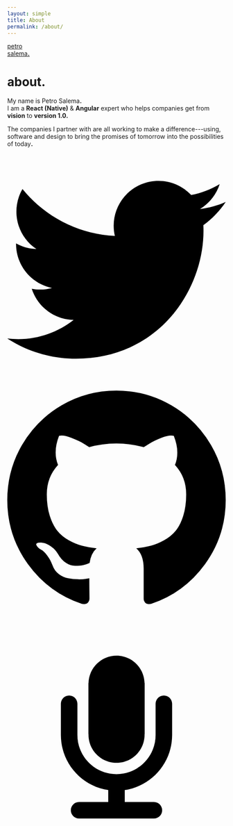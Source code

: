 ```yaml
---
layout: simple
title: About
permalink: /about/
---
```

<a href="/" class="logo">
  petro<br/>
  salema<b>.</b>
</a>

<h1>about<b>.</b></h1>

My name is Petro Salema<b>.</b><br/>
I am a <strong>React (Native)</strong> &amp; <strong>Angular</strong> expert who
helps companies get from <strong>vision</strong> to <strong>version
1.0</strong><b>.</b>

The companies I partner with are all working to make a difference---using,
software and design to bring the promises of tomorrow into the possibilities of
today<b>.</b>

<!--

&bull;

I believe that:

<strong>Vision is essential<b>:</b></strong>
The future you can imagine is the future you work towards<b>.</b> This is true
for your products and company, so always
<a href="/talks/dream-big-think-small">dream big, think small</a><b>.</b>

<strong>Beauty is fundamental</strong><b>:</b>
It is not functional if it does not delight and inspire<b>.</b> It is more than
having the unit test past and choosing a modern design aethetic

<strong>Code is strategic</strong><b>:</b>

Empathy is the great differentiator.

-->

<div id="connect-icons">
  <a class="twitter social-link" href="https://twitter.com/petrosalema" title="Twitter" target="_blank">
    <svg xmlns="http://www.w3.org/2000/svg" viewBox="0 0 16 16"
      id="twitter-icon">
      <path d="M16,3.536c-0.589,0.261-1.221,0.438-1.885,0.517c0.678-0.406,1.198-1.05,1.443-1.816c-0.634,0.376-1.337,0.649-2.085,0.797
        c-0.599-0.638-1.452-1.037-2.396-1.037c-1.813,0-3.283,1.47-3.283,3.282c0,0.257,0.029,0.508,0.085,0.748
        c-2.728-0.137-5.147-1.444-6.766-3.43c-0.283,0.485-0.444,1.049-0.444,1.65c0,1.139,0.579,2.144,1.46,2.732
        C1.592,6.963,1.086,6.816,0.643,6.57c0,0.014,0,0.027,0,0.041c0,1.59,1.132,2.917,2.633,3.219C3,9.905,2.71,9.945,2.411,9.945
        c-0.212,0-0.417-0.021-0.618-0.059c0.418,1.304,1.63,2.253,3.066,2.28c-1.123,0.88-2.539,1.405-4.077,1.405
        c-0.265,0-0.526-0.016-0.783-0.046C1.453,14.456,3.178,15,5.032,15c6.038,0,9.34-5.002,9.34-9.34c0-0.142-0.003-0.284-0.01-0.425
        C15.003,4.773,15.56,4.195,16,3.536z"></path>
    </svg>
  </a>

  <a href="https://github.com/petrosalema">
    <svg xmlns="http://www.w3.org/2000/svg" viewBox="0 0 857.143 1000"
      id="github-icon">
      <path d="M857.088 500.032q0 140.058 -81.747 251.937t-211.203 154.845q-15.066 2.79 -22.041 -3.906t-6.975 -16.74v-117.738q0 -54.126 -29.016 -79.236 31.806 -3.348 57.195 -10.044t52.452 -21.762 45.198 -37.107 29.574 -58.59 11.439 -83.979q0 -67.518 -44.082 -114.948 20.646 -50.778 -4.464 -113.832 -15.624 -5.022 -45.198 6.138t-51.336 24.552l-21.204 13.392q-51.894 -14.508 -107.136 -14.508t-107.136 14.508q-8.928 -6.138 -23.715 -15.066t-46.593 -21.483 -47.988 -7.533q-24.552 63.054 -3.906 113.832 -44.082 47.43 -44.082 114.948 0 47.43 11.439 83.7t29.295 58.59 44.919 37.386 52.452 21.762 57.195 10.044q-22.32 20.088 -27.342 57.474 -11.718 5.58 -25.11 8.37t-31.806 2.79 -36.549 -11.997 -30.969 -34.875q-10.602 -17.856 -27.063 -29.016t-27.621 -13.392l-11.16 -1.674q-11.718 0 -16.182 2.511t-2.79 6.417 5.022 7.812 7.254 6.696l3.906 2.79q12.276 5.58 24.273 21.204t17.577 28.458l5.58 12.834q7.254 21.204 24.552 34.317t37.386 16.74 38.781 3.906 30.969 -1.953l12.834 -2.232q0 21.204 .279 49.662t.279 30.132q0 10.044 -7.254 16.74t-22.32 3.906q-129.456 -42.966 -211.203 -154.845t-81.747 -251.937q0 -116.622 57.474 -215.109t155.961 -155.961 215.109 -57.474 215.109 57.474 155.961 155.961 57.474 215.109z"></path>
    </svg>
  </a>

  <a href="/talks">
    <svg xmlns="http://www.w3.org/2000/svg" viewBox="0 0 100 100"
      id="speaking-icon">
    <g>
      <path d="M75.46,49.16h0.003v-0.098c0-0.006,0-0.013,0-0.019h0V34.787c0-2.088-1.693-3.781-3.782-3.781
        c-2.088,0-3.783,1.693-3.783,3.781v14.256c0,9.885-8.013,17.897-17.898,17.897s-17.898-8.013-17.898-17.897h0V34.787
        c0-2.088-1.693-3.781-3.782-3.781c-2.088,0-3.783,1.693-3.783,3.781V49.16h0.003c0.058,12.724,9.447,23.243,21.678,25.065v5.438
        H32.839v0.003c-2.074,0.018-3.75,1.701-3.75,3.779c0,2.078,1.676,3.761,3.75,3.779v0.003h34.29l0,0
        c2.089,0,3.782-1.693,3.782-3.782c0-2.089-1.693-3.782-3.782-3.782l0,0H53.782v-5.438C66.013,72.403,75.403,61.884,75.46,49.16z"></path>
      <path d="M37.186,48.941c0,7.088,5.745,12.833,12.833,12.833c7.087,0,12.831-5.746,12.831-12.833
        c0-0.096-0.012-0.188-0.014-0.283h0.053V25.322h-0.053c-0.153-6.955-5.826-12.549-12.817-12.549
        c-6.992,0-12.666,5.594-12.819,12.549h-0.052v23.336h0.052C37.199,48.753,37.186,48.845,37.186,48.941z"></path>
    </g>
    </svg>
  </a>
</div>


<!--
[Practice Bird by phonicscore](./work/practice-bird)
[Challenges by Everjoin](./work/everjoin-challenges)
[CMS by Gentics](./work/cms)
[Aloha Editor by Gentics](./work/aloha-editor)
-->
